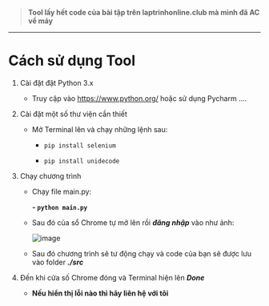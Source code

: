 >****Tool lấy hết code của bài tập trên laptrinhonline.club mà mình đã AC về máy****

***

# Cách sử dụng Tool

1. Cài đặt đặt Python 3.x

    - Truy cập vào https://www.python.org/ hoặc sử dụng Pycharm ....

2. Cài đặt một số thư viện cần thiết
    - Mở Terminal lên và chạy những lệnh sau:

       - `pip install selenium`

       - `pip install unidecode`

3. Chạy chương trình
    - Chạy file main.py:

       **- `python main.py`**

    - Sau đó của sổ Chrome tự mở lên rồi _**đăng nhập**_ vào như ảnh:
       
         ![image](https://github.com/zunohoang/Get-the-accepted-code-from-your-laptrinhonline-account-to-your-device-Tool-/assets/88831612/480d8b47-8a5d-4621-9030-3fc71d43e98b)


    - Sau đó chương trình sẽ tư động chạy và code của bạn sẽ được lưu vào folder _**./src**_
4. Đến khi cửa số Chrome đóng và Terminal hiện lên _**Done**_ 

    - **Nếu hiển thị lỗi nào thì hãy liên hệ với tôi**


